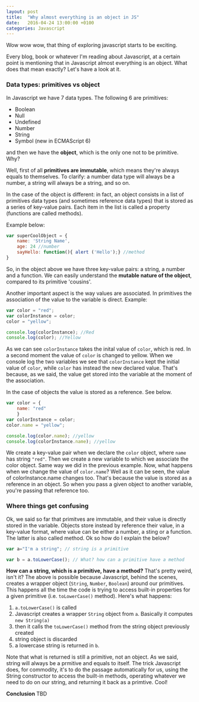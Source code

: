 ```yaml
---
layout: post
title:  "Why almost everything is an object in JS"
date:   2016-04-24 13:00:00 +0100
categories: Javascript
---
```


Wow wow wow, that thing of exploring javascript starts to be exciting. 

Every blog, book or whatever I'm reading about Javascript, at a certain point is mentioning that in Javascript almost everything is an object. What does that mean exactly? Let's have a look at it.

### Data types: primitives vs object ###
In Javascript we have 7 data types. The following 6 are primitives:

* Boolean
* Null
* Undefined
* Number
* String
* Symbol (new in ECMAScript 6)

and then we have the **object**, which is the only one not to be primitive. Why?

Well, first of all **primitives are immutable**, which means they're always equals to themselves.
To clarify: a number data type will always be a number, a string will always be a string, and so on.

In the case of the object is different: in fact, an object consists in a list of primitives data types (and sometimes reference data types) that is stored as a series of key-value pairs. Each item in the list is called a property (functions are called methods). 

Example below:

```javascript
var superCoolObject = {
	name: 'String Name',
	age: 24 //number
	sayHello: function(){ alert ('Hello');} //method
}
```
So, in the object above we have three key-value pairs: a string, a number and a function. We can easily understand the **mutable nature of the object**, compared to its primitive 'cousins'.

Another important aspect is the way values are associated. In primitives the association of the value to the variable is direct. Example:

```javascript
var color = "red";
var colorInstance = color;
color = "yellow";

console.log(colorInstance); //Red
console.log(color); //Yellow
```

As we can see `colorInstance` takes the inital value of `color`, which is red. In a second moment the value of `color` is changed to yellow. When we console log the two variables we see that `colorInstance` kept the initial value of `color`, while `color` has instead the new declared value. That's because, as we said, the value get stored into the variable at the moment of the association.

In the case of objects the value is stored as a reference. See below.

```javascript
var color = {
	name: "red"
	}
var colorInstance = color;
color.name = "yellow";

console.log(color.name); //yellow
console.log(colorInstance.name); //yellow
```

We create a key-value pair when we declare the `color` object, where `name` has string `"red"`. Then we create a new variable to which we associate the color object. Same way we did in the previous example.
Now, what happens when we change the value of `color.name`? Well as it can be seen, the value of colorInstance.name changes too. 
That's because the value is stored as a reference in an object. So when you pass a given object to another variable, you're passing that reference too.

### Where things get confusing ###
Ok, we said so far that primitves are immutable, and their value is directly stored in the variable. Objects store instead by reference their value, in a key-value format, where value can be either a number, a sting or a function. The latter is also called method.
Ok so how do I explain the below?
```Javascript
var a="I'm a string"; // string is a primitive

var b = a.toLowerCase(); // What? how can a primitive have a method
```
**How can a string, which is a primitive, have a method?** That's pretty weird, isn't it?
The above is possible because Javascript, behind the scenes, creates a wrapper object (`String`, `Number`, `Boolean`) around our primitives. This happens all the time the code is trying to access built-in properties for a given primitive (i.e. `toLowerCase()` method).
Here's what happens: 

1. `a.toLowerCase()` is called
2. Javascript creates a wrapper `String` object from `a`. Basically it computes `new String(a)`
3. then it calls the `toLowerCase()` method from the string object previously created
4. string object is discarded
5. a lowercase string is returned in `b`. 

Note that what is returned is still a primitive, not an object. As we said, string will always be a prmitive and equals to itself. The trick Javascript does, for commodity, it's to do the passage automatically for us, using the String constructor to access the built-in methods, operating whatever we need to do on our string, and returning it back as a primtive. Cool!

**Conclusion**
TBD
